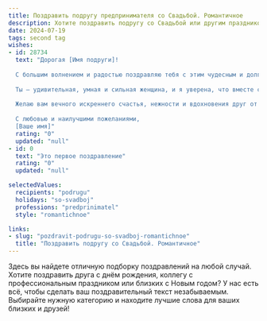 ```yaml
---
title: Поздравить подругу предпринимателя со Свадьбой. Романтичное
description: Хотите поздравить подругу со Свадьбой или другим праздником? Наш ИИ создаст незабываемое поздравление, а вы обязательно выделитесь среди других.  
date: 2024-07-19
tags: second tag
wishes:
- id: 28734
  text: "Дорогая [Имя подруги]!
  
  С большим волнением и радостью поздравляю тебя с этим чудесным и долгожданным днем — твоей свадьбой! Сегодня ты соединяешь свои мечты с реальностью, и в воздухе витает магия любви.
  
  Ты — удивительная, умная и сильная женщина, и я уверена, что вместе с твоим избранником вы построите уникальную историю, полную взаимопонимания и поддержки. Ваша любовь — это основа, на которой можно строить счастливое будущее, преодолевая любые жизненные преграды.
  
  Желаю вам вечного искреннего счастья, нежности и вдохновения друг от друга. Пусть каждый день вашей совместной жизни будет наполнен радостью, гармонией и теплом, а ваши сердца всегда бьются в унисон. Оставайтесь друг для друга лучшими друзьями и верными соратниками, готовыми вместе покорять новые вершины.
  
  С любовью и наилучшими пожеланиями,
  [Ваше имя]"
  rating: "0"
  updated: "null"
- id: 0
  text: "Это первое поздравление"
  rating: "0"
  updated: "null"

selectedValues:
  recipients: "podrugu"
  holidays: "so-svadboj"
  professions: "predprinimatel"
  style: "romantichnoe"

links:
- slug: "pozdravit-podrugu-so-svadboj-romantichnoe"
  title: "Поздравить подругу со Свадьбой. Романтичное"
---
```


Здесь вы найдете отличную подборку поздравлений на любой случай. 
Хотите поздравить друга с днём рождения, коллегу с профессиональным праздником или близких с Новым годом? У нас есть всё, чтобы сделать ваш поздравительный текст незабываемым. Выбирайте нужную категорию и находите лучшие слова для ваших близких и друзей!
